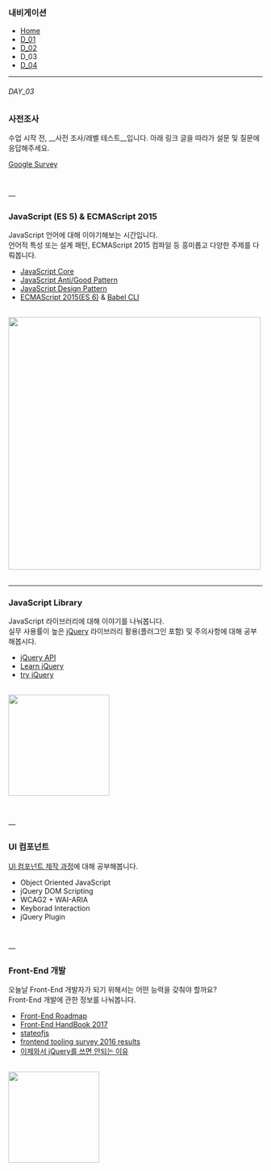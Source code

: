 ### 내비게이션

- [Home](../README.md)<br>
- [D_01](../D_01/README.md)<br>
- [D_02](../D_02/README.md)<br>
- D_03<br>
- [D_04](../D_04/README.md)<br>

---

###### DAY_03

### 사전조사

수업 시작 전, __사전 조사/레벨 테스트__입니다. 아래 링크 글을 따라가 설문 및 질문에 응답해주세요.

[Google Survey](https://goo.gl/forms/ssbcYPvhjjlun3lK2)

<br>

—

### JavaScript (ES 5) & ECMAScript 2015

JavaScript 언어에 대해 이야기해보는 시간입니다.<br>
언어적 특성 또는 설계 패턴, ECMAScript 2015 컴파일 등 흥미롭고 다양한 주제를 다뤄봅니다.

* [JavaScript Core](https://developer.mozilla.org/ko/docs/Web/JavaScript)
* [JavaScript Anti/Good Pattern](http://bonsaiden.github.io/JavaScript-Garden/)
* [JavaScript Design Pattern](https://addyosmani.com/resources/essentialjsdesignpatterns/book/)
* [ECMAScript 2015(ES 6)](http://babeljs.io/learn-es2015/) & [Babel CLI](http://babeljs.io/)

<br>

<img src="https://github.com/yamoo9/Modern.JS/raw/2017.10/ASSETS/ecmascript-version.png" alt="" width="500">
<br>
<br>

---

### JavaScript Library

JavaScript 라이브러리에 대해 이야기를 나눠봅니다.<br>
실무 사용률이 높은 [jQuery](https://jquery.com) 라이브러리 활용(플러그인 포함) 및 주의사항에 대해 공부해봅시다.

- [jQuery API](http://api.jquery.com/)
- [Learn jQuery](http://learn.jquery.com/)
- [try jQuery](http://try.jquery.com/)

<br>

<img src="https://github.com/yamoo9/Modern.JS/raw/2017.10/ASSETS/jquery.jpg" alt="" width="200">

<br>
<br>
<br>

—

### UI 컴포넌트

<a href="./UI Component/README.md">UI 컴포넌트 제작 과정</a>에 대해 공부해봅니다.

- Object Oriented JavaScript
- jQuery DOM Scripting
- WCAG2 + WAI-ARIA
- Keyborad Interaction
- jQuery Plugin

<br>

—

### Front-End 개발

오늘날 Front-End 개발자가 되기 위해서는 어떤 능력을 갖춰야 할까요?<br>
Front-End 개발에 관한 정보를 나눠봅니다.

- [Front-End Roadmap](https://github.com/kamranahmedse/developer-roadmap#-front-end-roadmap)
- [Front-End HandBook 2017](https://frontendmasters.com/books/front-end-handbook/2017/)
- [stateofjs](http://stateofjs.com/)
- [frontend tooling survey 2016 results](https://ashleynolan.co.uk/blog/frontend-tooling-survey-2016-results)
- [이제와서 jQuery를 쓰면 안되는 이유](https://www.tokyobranch.net/archives/6598)

<br>

<img src="https://github.com/yamoo9/Modern.JS/raw/2017.10/ASSETS/frontend.png" alt="" width="180">

